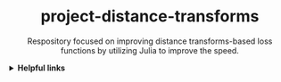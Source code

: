<div align="center">
<h1>project-distance-transforms</h1>

Respository focused on improving distance transforms-based loss functions by utilizing Julia to improve the speed. 
</div>

<details><summary><b>Helpful links</b></summary>
PyTorch Distance Transforms Repository <br>
<li> https://github.com/JunMa11/SegWithDistMap
<li> https://github.com/PatRyg99/HausdorffLoss
<br>
<br>
PyTorch Distance Transforms Paper <br>
<li> http://proceedings.mlr.press/v121/ma20b/ma20b.pdf
</details>